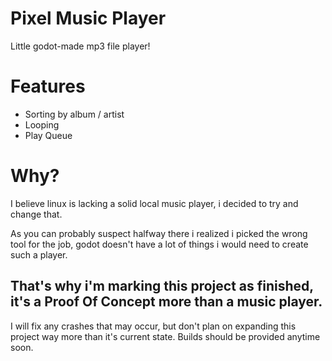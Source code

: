 # Pixel Music Player
Little godot-made mp3 file player!

# Features
- Sorting by album / artist
- Looping
- Play Queue

# Why?
I believe linux is lacking a solid local music player, i decided to try and change that.

As you can probably suspect halfway there i realized i picked the wrong tool for the job, godot doesn't have a lot of things i would need to create such a player.


## That's why i'm marking this project as finished, it's a Proof Of Concept more than a music player.
I will fix any crashes that may occur, but don't plan on expanding this project way more than it's current state.
Builds should be provided anytime soon.
